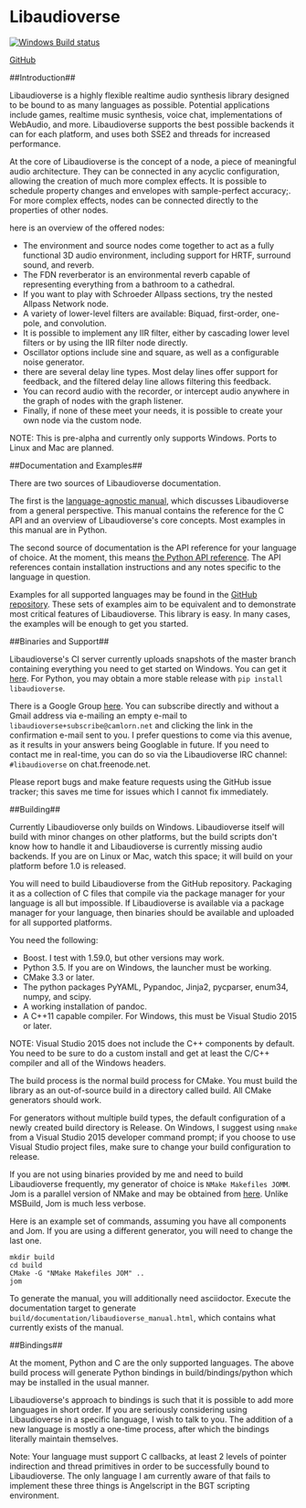 Libaudioverse
==============

[![Windows Build status](https://ci.appveyor.com/api/projects/status/wmoa6isbe8fdmg2c?svg=true)](https://ci.appveyor.com/project/camlorn/libaudioverse)

[GitHub](http://github.com/camlorn/libaudioverse)

##Introduction##

Libaudioverse is a highly flexible realtime audio synthesis library designed to be bound to as many languages as possible.
Potential applications include games, realtime music synthesis, voice chat, implementations of WebAudio, and more.
Libaudioverse supports the best possible backends it can for each platform, and uses both SSE2 and threads for increased performance.

At the core of Libaudioverse is the concept of a node,  a piece of meaningful audio architecture.
They can be connected in any acyclic configuration, allowing the creation of much more complex effects.
It is possible to schedule property changes and envelopes with sample-perfect accuracy;.
For more complex effects, nodes can be connected directly to the properties of other nodes.

here is an overview of the offered nodes:

- The environment and source nodes come together to act as a fully functional 3D audio environment, including support for HRTF, surround sound, and reverb.
- The FDN reverberator is an environmental reverb capable of representing everything from a bathroom to a cathedral.
- If you want to play with Schroeder Allpass sections, try the nested Allpass Network node.
- A variety of lower-level filters are available: Biquad, first-order, one-pole, and convolution.
- It is possible to implement any IIR filter, either by cascading lower level filters or by using the IIR filter node directly.
- Oscillator options include sine and square, as well as a configurable noise generator.
- there are several delay line types.  Most delay lines offer support for feedback, and the filtered delay line allows filtering this feedback.
- You can record audio with the recorder, or intercept audio anywhere in the graph of nodes with the graph listener.
- Finally, if none of these meet your needs, it is possible to create your own node via the custom node.

NOTE: This is pre-alpha and currently only supports Windows.  Ports to Linux and Mac are planned.

##Documentation and Examples##

There are two sources of Libaudioverse documentation.

The first is the [language-agnostic manual](http://camlorn.github.io/libaudioverse/docs/libaudioverse_manual.html), which discusses Libaudioverse from a general perspective.
This manual contains the reference for the C API and an overview of Libaudioverse's core concepts.
Most examples in this manual are in Python.

The second source of documentation is the API reference for your language of choice.
At the moment, this means [the Python API reference](http://camlorn.github.io/libaudioverse/docs/python/index.html).
The API references contain installation instructions and any notes specific to the language in question.

Examples for all supported languages may be found in the [GitHub repository](http://github.com/camlorn/libaudioverse).
These sets of examples aim to be equivalent and to demonstrate most critical features of Libaudioverse.
This library is easy.
In many cases, the examples will be enough to get you started.

##Binaries and Support##

Libaudioverse's CI server currently uploads snapshots of the master branch containing everything you need to get started on Windows.  You can get it [here](http://camlorn.net/releases/libaudioverse/libaudioverse_master.zip).
For Python, you may obtain a more stable release with `pip install libaudioverse`.

There is a Google Group [here](https://groups.google.com/a/camlorn.net/forum/#!forum/libaudioverse).
You can subscribe directly and without a Gmail address via e-mailing an empty e-mail to `libaudioverse+subscribe@camlorn.net` and clicking the link in the confirmation e-mail sent to you.
I prefer questions to come via this avenue, as it results in your answers being Googlable in future.
If you need to contact me in real-time, you can do so via the Libaudioverse IRC channel: `#libaudioverse` on chat.freenode.net.

Please report bugs and make feature requests using the GitHub issue tracker; this saves me time for issues which I cannot fix immediately.

##Building##

Currently Libaudioverse only builds on Windows.  Libaudioverse itself will build with minor changes on other platforms, but the build scripts don't know how to handle it and Libaudioverse is currently missing audio backends.  If you are on Linux or Mac, watch this space; it will build on your platform before 1.0 is released.

You will need to build Libaudioverse from the GitHub repository.  Packaging it as a collection of C files that compile via the package manager for your language is all but impossible.
If Libaudioverse is available via a package manager for your language, then binaries should be available and uploaded for all supported platforms.


You need the following:

- Boost.  I test with 1.59.0, but other versions may work.
- Python 3.5. If you are on Windows, the launcher must be working.
- CMake 3.3 or later.
- The python packages PyYAML, Pypandoc, Jinja2, pycparser, enum34, numpy, and scipy.
- A working installation of pandoc.
- A C++11 capable compiler.  For Windows, this must be Visual Studio 2015 or later.

NOTE: Visual Studio 2015 does not include the C++ components by default.
You need to be sure to do a custom install and get at least the C/C++ compiler and all of the Windows headers.

The build process is the normal build process for CMake.
You must build the library as an out-of-source build in a directory called build.
All CMake generators should work.

For generators without multiple build types, the default configuration of a newly created build directory is Release.
On Windows, I suggest using `nmake` from a Visual Studio 2015 developer command prompt; if you choose to use Visual Studio project files, make sure to change your build configuration to release.

If you are not using binaries provided by me and need to build Libaudioverse frequently, my generator of choice is `NMake Makefiles JOMM`.
Jom is a parallel version of NMake and may be obtained from [here](https://wiki.qt.io/Jom).
Unlike MSBuild, Jom is much less verbose.

Here is an example set of commands, assuming you have all components and Jom.
If you are using a different generator, you will need to change the last one.

~~~
mkdir build
cd build
CMake -G "NMake Makefiles JOM" ..
jom
~~~

To generate the manual, you will additionally need  asciidoctor.
Execute the documentation target to generate `build/documentation/libaudioverse_manual.html`, which contains what currently exists of the manual.

##Bindings##

At the moment, Python and C are the only supported languages.  The above build process will generate Python bindings in build/bindings/python which may be installed in the usual manner.

Libaudioverse's approach to bindings is such that it is possible to add more languages in short order.  If you are seriously considering using Libaudioverse in a specific language, I wish to talk to you.  The addition of a new language is mostly a one-time process, after which the bindings literally maintain themselves.

Note: Your language must support C callbacks, at least 2 levels of pointer indirection and thread primitives in order to be successfully bound to Libaudioverse. The only language I am currently aware of that fails to implement these three things is Angelscript in the BGT scripting environment.
